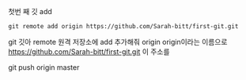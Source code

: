 첫번 째 깃 add

```
git remote add origin https://github.com/Sarah-bitt/first-git.git
```

git 깃아
remote 원격 저장소에
add 추가해줘
origin origin이라는 이름으로 https://github.com/Sarah-bitt/first-git.git 이 주소를



git push origin master